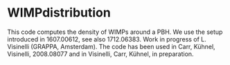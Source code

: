 # WIMPdistribution
This code computes the density of WIMPs around a PBH. We use the setup introduced in 1607.00612, see also 1712.06383. Work in progress of L. Visinelli (GRAPPA, Amsterdam). The code has been used in Carr, Kühnel, Visinelli, 2008.08077 and in Visinelli, Carr, Kühnel, in preparation.
